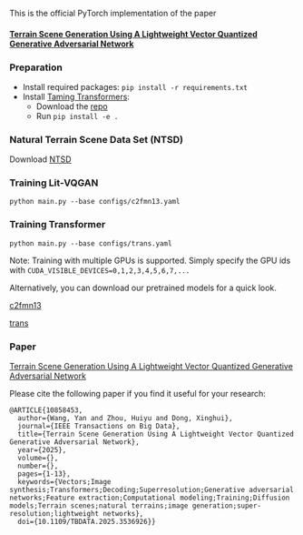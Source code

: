 This is the official PyTorch implementation of the paper 

#### [Terrain Scene Generation Using A Lightweight Vector Quantized Generative Adversarial Network](https://ieeexplore.ieee.org/abstract/document/10858453)

### Preparation

- Install required packages: `pip install -r requirements.txt`
- Install [Taming Transformers](https://github.com/CompVis/taming-transformers):
  - Download the [repo](https://github.com/CompVis/taming-transformers)
  - Run `pip install -e .`

### Natural Terrain Scene Data Set (NTSD)

Download [NTSD](https://drive.google.com/drive/folders/1fEGIvaNngXxSVOGn6fWOLiAo1FC9ApVR?usp=drive_link)

### Training Lit-VQGAN

```
python main.py --base configs/c2fmn13.yaml
```

### Training Transformer

```
python main.py --base configs/trans.yaml
```

Note: Training with multiple GPUs is supported. Simply specify the GPU ids with `CUDA_VISIBLE_DEVICES=0,1,2,3,4,5,6,7,...`

Alternatively, you can download our pretrained models for a quick look.

[c2fmn13](https://drive.google.com/file/d/1C_OyguVgeFtvHvZdqBD4Zahlfuwgu4YQ/view?usp=drive_link)

[trans](https://drive.google.com/drive/folders/1fEGIvaNngXxSVOGn6fWOLiAo1FC9ApVR?usp=drive_link)

### Paper

[Terrain Scene Generation Using A Lightweight Vector Quantized Generative Adversarial Network](https://ieeexplore.ieee.org/abstract/document/10858453)

Please cite the following paper if you find it useful for your research:

```
@ARTICLE{10858453,
  author={Wang, Yan and Zhou, Huiyu and Dong, Xinghui},
  journal={IEEE Transactions on Big Data}, 
  title={Terrain Scene Generation Using A Lightweight Vector Quantized Generative Adversarial Network}, 
  year={2025},
  volume={},
  number={},
  pages={1-13},
  keywords={Vectors;Image synthesis;Transformers;Decoding;Superresolution;Generative adversarial networks;Feature extraction;Computational modeling;Training;Diffusion models;Terrain scenes;natural terrains;image generation;super-resolution;lightweight networks},
  doi={10.1109/TBDATA.2025.3536926}}
```

